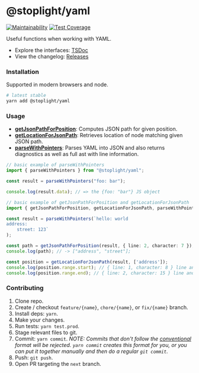 # @stoplight/yaml

[![Maintainability](https://api.codeclimate.com/v1/badges/5c6d61926d8f87b38b39/maintainability)](https://codeclimate.com/github/stoplightio/yaml/maintainability) [![Test Coverage](https://api.codeclimate.com/v1/badges/5c6d61926d8f87b38b39/test_coverage)](https://codeclimate.com/github/stoplightio/yaml/test_coverage)

Useful functions when working with YAML.

- Explore the interfaces: [TSDoc](https://stoplightio.github.io/yaml)
- View the changelog: [Releases](https://github.com/stoplightio/yaml/releases)

### Installation

Supported in modern browsers and node.

```bash
# latest stable
yarn add @stoplight/yaml
```

### Usage

- **[getJsonPathForPosition](./src/getJsonPathForPosition.ts)**: Computes JSON path for given position.
- **[getLocationForJsonPath](./src/getLocationForJsonPath.ts)**: Retrieves location of node matching given JSON path.
- **[parseWithPointers](./src/parseWithPointers.ts)**: Parses YAML into JSON and also returns diagnostics as well as full ast with line information.

```ts
// basic example of parseWithPointers
import { parseWithPointers } from "@stoplight/yaml";

const result = parseWithPointers("foo: bar");

console.log(result.data); // => the {foo: "bar"} JS object
```

```ts
// basic example of getJsonPathForPosition and getLocationForJsonPath
import { getJsonPathForPosition, getLocationForJsonPath, parseWithPointers } from "@stoplight/yaml";

const result = parseWithPointers(`hello: world
address:
    street: 123`
);

const path = getJsonPathForPosition(result, { line: 2, character: 7 }); // line and character are 0-based
console.log(path); // -> ["address", "street"];

const position = getLocationForJsonPath(result, ['address']);
console.log(position.range.start); // { line: 1, character: 8 } line and character are 0-based
console.log(position.range.end); // { line: 2, character: 15 } line and character are 0-based
```

### Contributing

1. Clone repo.
2. Create / checkout `feature/{name}`, `chore/{name}`, or `fix/{name}` branch.
3. Install deps: `yarn`.
4. Make your changes.
5. Run tests: `yarn test.prod`.
6. Stage relevant files to git.
7. Commit: `yarn commit`. _NOTE: Commits that don't follow the [conventional](https://github.com/marionebl/commitlint/tree/master/%40commitlint/config-conventional) format will be rejected. `yarn commit` creates this format for you, or you can put it together manually and then do a regular `git commit`._
8. Push: `git push`.
9. Open PR targeting the `next` branch.
